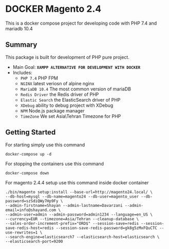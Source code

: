 # DOCKER Magento 2.4

This is a docker compose project for developing code with PHP 7.4 and mariadb
10.4 

## Summary
This package is built for development of PHP pure project.

* Main Goal: **`XAMPP ALTERNATIVE FOR DEVELOPMENT WITH DOCKER`**
* Includes:
  * `PHP 7.4` PHP FPM
  * `NGINX` latest veriosn of alpine nginx
  * `MariaDB 10.4` The most common version of mariaDB
  * `Redis Driver` the Redis driver of PHP
  * `Elastic Search` the ElasticSearch driver of PHP
  * `XDebug` ability to debug project with XDebug
  * `NPM` Node.js package manager
  * `TimeZone` We set Asia\Tehran Timezone for PHP
  
## Getting Started
For starting simply use this command
~~~ 
docker-compose up -d
~~~ 
For stopping the containers use this command
~~~ 
docker-compose down
~~~  
For magento 2.4.4 setup use this command inside docker container
~~~
./bin/magento setup:install --base-url=http://magento24.local/ \
--db-host=mysql --db-name=magento24 --db-user=magento_user --db-password=szSdiQWy7Hp9Fy \
--admin-firstname=Shayan --admin-lastname=Davarzani --admin-email=info@shayand.com \
--admin-user=admin --admin-password=admin1234 --language=en_US \
--currency=EUR --timezone=Asia/Tehran --cleanup-database \
--sales-order-increment-prefix="ORD$" --session-save=redis --session-save-redis-host=redis --session-save-redis-password=gk8g5zMxFQuCTC --use-rewrites=1 \
--search-engine=elasticsearch7 --elasticsearch-host=elasticsearch \
--elasticsearch-port=9200
~~~